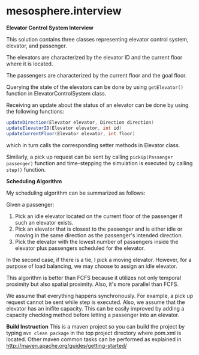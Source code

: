 mesosphere.interview
====================

**Elevator Control System Interview**

This solution contains three classes representing elevator control system, elevator, and passenger.

The elevators are characterized by the elevator ID and the current floor where it is located.

The passengers are characterized by the current floor and the goal floor.

Querying the state of the elevators can be done by using `getElevator()` function in ElevatorControlSystem class.

Receiving an update about the status of an elevator can be done by using the following functions:

```java
updateDirection(Elevator elevator, Direction direction)
updateElevatorID(Elevator elevator, int id)
updateCurrentFloor(Elevator elevator, int floor)
```

which in turn calls the corresponding setter methods in Elevator class.

Similarly, a pick up request can be sent by calling `pickUp(Passenger passenger)` function and time-stepping the simulation is executed by calling `step()` function.

**Scheduling Algorithm**

My scheduling algorithm can be summarized as follows:

Given a passenger:
<ol>
<li>Pick an idle elevator located on the current floor of the passenger if such an elevator exists.</li>
<li>Pick an elevator that is closest to the passenger and is either idle or moving in the same direction as the passenger's intended direction.</li>
<li>Pick the elevator with the lowest number of passengers inside the elevator plus passengers scheduled for the elevator.</li>
</ol>
In the second case, if there is a tie, I pick a moving elevator. However, for a purpose of load balancing, we may choose to assign an idle elevator.

This algorithm is better than FCFS because it utilizes not only temporal proximity but also spatial proximity. Also, it's more parallel than FCFS.

We assume that everything happens synchronously. For example, a pick up request cannot be sent while step is executed. Also, we assume that the elevator has an inifite capacity. This can be easily improved by adding a capacity checking method before letting a passenger into an elevator.

**Build Instruction**
This is a maven project so you can build the project by typing `mvn clean package` in the top project directory where pom.xml is located. Other maven common tasks can be performed as explained in http://maven.apache.org/guides/getting-started/
